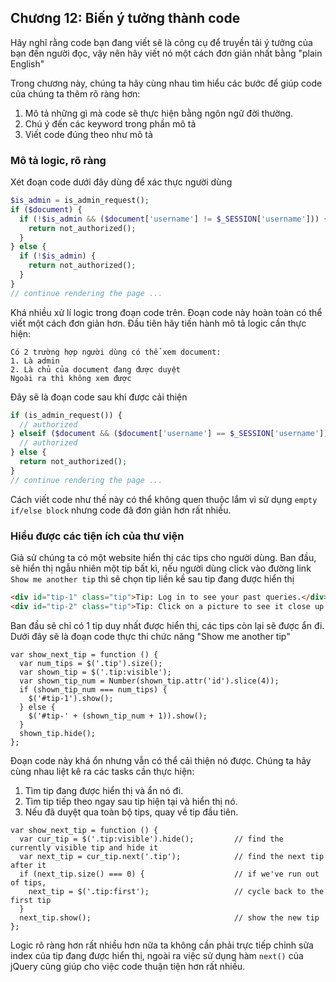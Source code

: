 ## Chương 12: Biến ý tưởng thành code

Hãy nghĩ rằng code bạn đang viết sẽ là công cụ để truyền tải ý tưởng của bạn đến người đọc, vậy nên hãy viết nó một cách đơn giản nhất bằng "plain English"

Trong chương này, chúng ta hãy cùng nhau tìm hiểu các bước để giúp code của chúng ta thêm rõ ràng hơn:
1. Mô tả những gì mà code sẽ thực hiện bằng ngôn ngữ đời thường.
2. Chú ý đến các keyword trong phần mô tả
3. Viết code đúng theo như mô tả

### Mô tả logic, rõ ràng

Xét đoạn code dưới đây dùng để xác thực người dùng

```PHP
$is_admin = is_admin_request();
if ($document) {
  if (!$is_admin && ($document['username'] != $_SESSION['username'])) {
    return not_authorized();
  }
} else {
  if (!$is_admin) {
    return not_authorized();
  }
}
// continue rendering the page ...
```

Khá nhiều xử lí logic trong đoạn code trên. Đoạn code này hoàn toàn có thể viết một cách đơn giản hơn. Đầu tiên hãy tiến hành mô tả logic cần thực hiện:

```
Có 2 trường hợp người dùng có thể xem document:
1. Là admin
2. Là chủ của document đang được duyệt
Ngoài ra thì không xem được
```

Đây sẽ là đoạn code sau khi được cải thiện

```PHP
if (is_admin_request()) {
  // authorized
} elseif ($document && ($document['username'] == $_SESSION['username'])) {
  // authorized
} else {
  return not_authorized();
}
// continue rendering the page ...
```

Cách viết code như thế này có thể không quen thuộc lắm vì sử dụng `empty if/else block` nhưng code đã đơn giản hơn rất nhiều.

### Hiểu được các tiện ích của thư viện

Giả sử chúng ta có một website hiển thị các tips cho người dùng. Ban đầu, sẽ hiển thị ngẫu nhiên một tip bất kì, nếu người dùng click vào đường link `Show me another tip` thì sẽ chọn tip liền kề sau tip đang được hiển thị

```HTML
<div id="tip-1" class="tip">Tip: Log in to see your past queries.</div>
<div id="tip-2" class="tip">Tip: Click on a picture to see it close up.</div>
```

Ban đầu sẽ chỉ có 1 tip duy nhất được hiển thị, các tips còn lại sẽ được ẩn đi.
Dưới đây sẽ là đoạn code thực thi chức năng "Show me another tip"

```JS
var show_next_tip = function () {
  var num_tips = $('.tip').size();
  var shown_tip = $('.tip:visible');
  var shown_tip_num = Number(shown_tip.attr('id').slice(4));
  if (shown_tip_num === num_tips) {
    $('#tip-1').show();
  } else {
    $('#tip-' + (shown_tip_num + 1)).show();
  }
  shown_tip.hide();
};
```

Đoạn code này khá ổn nhưng vẫn có thể cải thiện nó được. Chúng ta hãy cùng nhau liệt kê ra các tasks cần thực hiện:
1. Tìm tip đang được hiển thị và ẩn nó đi.
2. Tìm tip tiếp theo ngay sau tip hiện tại và hiển thị nó.
3. Nếu đã duyệt qua toàn bộ tips, quay về tip đầu tiên.

```JS
var show_next_tip = function () {
  var cur_tip = $('.tip:visible').hide();         // find the currently visible tip and hide it
  var next_tip = cur_tip.next('.tip');            // find the next tip after it
  if (next_tip.size() === 0) {                    // if we've run out of tips,
    next_tip = $('.tip:first');                   // cycle back to the first tip
  }
  next_tip.show();                                // show the new tip
}; 
```

Logic rõ ràng hơn rất nhiều hơn nữa ta không cần phải trực tiếp chỉnh sửa index của tip đang được hiển thị, ngoài ra việc sử dụng hàm `next()` của jQuery cũng giúp cho việc code thuận tiện hơn rất nhiều.
